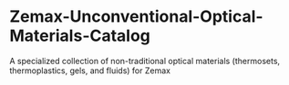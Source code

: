 # Zemax-Unconventional-Optical-Materials-Catalog
A specialized collection of non-traditional optical materials (thermosets, thermoplastics, gels, and fluids) for Zemax
